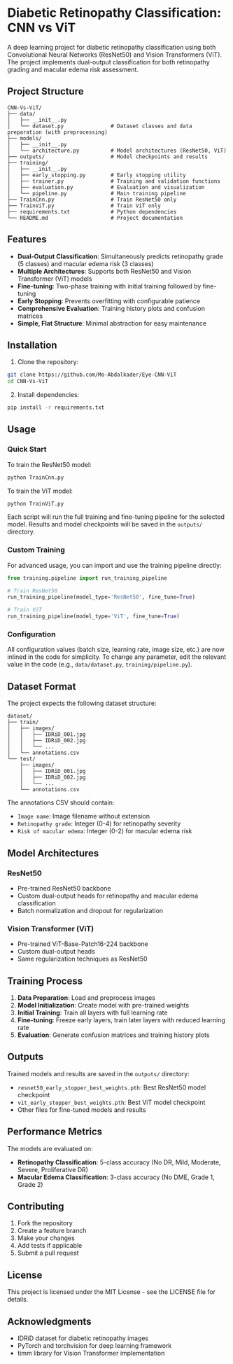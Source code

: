 # Diabetic Retinopathy Classification: CNN vs ViT

A deep learning project for diabetic retinopathy classification using both Convolutional Neural Networks (ResNet50) and Vision Transformers (ViT). The project implements dual-output classification for both retinopathy grading and macular edema risk assessment.

## Project Structure

```
CNN-Vs-ViT/
├── data/
│   ├── __init__.py
│   └── dataset.py               # Dataset classes and data preparation (with preprocessing)
├── models/
│   ├── __init__.py
│   └── architecture.py          # Model architectures (ResNet50, ViT)
├── outputs/                     # Model checkpoints and results
├── training/
│   ├── __init__.py
│   ├── early_stopping.py        # Early stopping utility
│   ├── trainer.py               # Training and validation functions
│   ├── evaluation.py            # Evaluation and visualization
│   └── pipeline.py              # Main training pipeline
├── TrainCnn.py                  # Train ResNet50 only
├── TrainViT.py                  # Train ViT only
├── requirements.txt             # Python dependencies
└── README.md                    # Project documentation
```

## Features

- **Dual-Output Classification**: Simultaneously predicts retinopathy grade (5 classes) and macular edema risk (3 classes)
- **Multiple Architectures**: Supports both ResNet50 and Vision Transformer (ViT) models
- **Fine-tuning**: Two-phase training with initial training followed by fine-tuning
- **Early Stopping**: Prevents overfitting with configurable patience
- **Comprehensive Evaluation**: Training history plots and confusion matrices
- **Simple, Flat Structure**: Minimal abstraction for easy maintenance

## Installation

1. Clone the repository:
```bash
git clone https://github.com/Mo-Abdalkader/Eye-CNN-ViT
cd CNN-Vs-ViT
```

2. Install dependencies:
```bash
pip install -r requirements.txt
```

## Usage

### Quick Start

To train the ResNet50 model:
```bash
python TrainCnn.py
```

To train the ViT model:
```bash
python TrainViT.py
```

Each script will run the full training and fine-tuning pipeline for the selected model. Results and model checkpoints will be saved in the `outputs/` directory.

### Custom Training

For advanced usage, you can import and use the training pipeline directly:
```python
from training.pipeline import run_training_pipeline

# Train ResNet50
run_training_pipeline(model_type='ResNet50', fine_tune=True)

# Train ViT
run_training_pipeline(model_type='ViT', fine_tune=True)
```

### Configuration

All configuration values (batch size, learning rate, image size, etc.) are now inlined in the code for simplicity. To change any parameter, edit the relevant value in the code (e.g., `data/dataset.py`, `training/pipeline.py`).

## Dataset Format

The project expects the following dataset structure:
```
dataset/
├── train/
│   ├── images/
│   │   ├── IDRiD_001.jpg
│   │   ├── IDRiD_002.jpg
│   │   └── ...
│   └── annotations.csv
└── test/
    ├── images/
    │   ├── IDRiD_001.jpg
    │   ├── IDRiD_002.jpg
    │   └── ...
    └── annotations.csv
```

The annotations CSV should contain:
- `Image name`: Image filename without extension
- `Retinopathy grade`: Integer (0-4) for retinopathy severity
- `Risk of macular edema`: Integer (0-2) for macular edema risk

## Model Architectures

### ResNet50
- Pre-trained ResNet50 backbone
- Custom dual-output heads for retinopathy and macular edema classification
- Batch normalization and dropout for regularization

### Vision Transformer (ViT)
- Pre-trained ViT-Base-Patch16-224 backbone
- Custom dual-output heads
- Same regularization techniques as ResNet50

## Training Process

1. **Data Preparation**: Load and preprocess images
2. **Model Initialization**: Create model with pre-trained weights
3. **Initial Training**: Train all layers with full learning rate
4. **Fine-tuning**: Freeze early layers, train later layers with reduced learning rate
5. **Evaluation**: Generate confusion matrices and training history plots

## Outputs

Trained models and results are saved in the `outputs/` directory:
- `resnet50_early_stopper_best_weights.pth`: Best ResNet50 model checkpoint
- `vit_early_stopper_best_weights.pth`: Best ViT model checkpoint
- Other files for fine-tuned models and results

## Performance Metrics

The models are evaluated on:
- **Retinopathy Classification**: 5-class accuracy (No DR, Mild, Moderate, Severe, Proliferative DR)
- **Macular Edema Classification**: 3-class accuracy (No DME, Grade 1, Grade 2)

## Contributing

1. Fork the repository
2. Create a feature branch
3. Make your changes
4. Add tests if applicable
5. Submit a pull request

## License

This project is licensed under the MIT License - see the LICENSE file for details.

## Acknowledgments

- IDRiD dataset for diabetic retinopathy images
- PyTorch and torchvision for deep learning framework
- timm library for Vision Transformer implementation 
